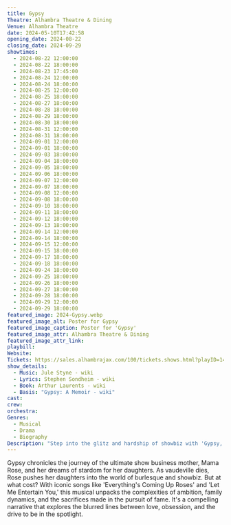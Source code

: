 ```yaml
---
title: Gypsy
Theatre: Alhambra Theatre & Dining
Venue: Alhambra Theatre
date: 2024-05-10T17:42:58
opening_date: 2024-08-22
closing_date: 2024-09-29
showtimes:
  - 2024-08-22 12:00:00
  - 2024-08-22 18:00:00
  - 2024-08-23 17:45:00
  - 2024-08-24 12:00:00
  - 2024-08-24 18:00:00
  - 2024-08-25 12:00:00
  - 2024-08-25 18:00:00
  - 2024-08-27 18:00:00
  - 2024-08-28 18:00:00
  - 2024-08-29 18:00:00
  - 2024-08-30 18:00:00
  - 2024-08-31 12:00:00
  - 2024-08-31 18:00:00
  - 2024-09-01 12:00:00
  - 2024-09-01 18:00:00
  - 2024-09-03 18:00:00
  - 2024-09-04 18:00:00
  - 2024-09-05 18:00:00
  - 2024-09-06 18:00:00
  - 2024-09-07 12:00:00
  - 2024-09-07 18:00:00
  - 2024-09-08 12:00:00
  - 2024-09-08 18:00:00
  - 2024-09-10 18:00:00
  - 2024-09-11 18:00:00
  - 2024-09-12 18:00:00
  - 2024-09-13 18:00:00
  - 2024-09-14 12:00:00
  - 2024-09-14 18:00:00
  - 2024-09-15 12:00:00
  - 2024-09-15 18:00:00
  - 2024-09-17 18:00:00
  - 2024-09-18 18:00:00
  - 2024-09-24 18:00:00
  - 2024-09-25 18:00:00
  - 2024-09-26 18:00:00
  - 2024-09-27 18:00:00
  - 2024-09-28 18:00:00
  - 2024-09-29 12:00:00
  - 2024-09-29 18:00:00
featured_image: 2024-Gypsy.webp
featured_image_alt: Poster for Gypsy
featured_image_caption: Poster for 'Gypsy'
featured_image_attr: Alhambra Theatre & Dining
featured_image_attr_link: 
playbill:
Website: 
Tickets: https://sales.alhambrajax.com/100/tickets.shows.html?playID=1459&code=WWW&qty_target=0
show_details: 
  - Music: Jule Styne - wiki
  - Lyrics: Stephen Sondheim - wiki
  - Book: Arthur Laurents - wiki
  - Basis: "Gypsy: A Memoir - wiki"
cast:
crew:
orchestra:
Genres:
  - Musical
  - Drama
  - Biography
Description: "Step into the glitz and hardship of showbiz with 'Gypsy,' a gripping tale of ambition, family, and the price of stardom, set in the fading light of vaudeville's golden age."
---
```

Gypsy chronicles the journey of the ultimate show business mother, Mama Rose, and her dreams of stardom for her daughters. As vaudeville dies, Rose pushes her daughters into the world of burlesque and showbiz. But at what cost? With iconic songs like 'Everything's Coming Up Roses' and 'Let Me Entertain You,' this musical unpacks the complexities of ambition, family dynamics, and the sacrifices made in the pursuit of fame. It's a compelling narrative that explores the blurred lines between love, obsession, and the drive to be in the spotlight.